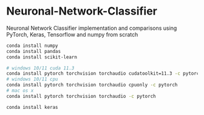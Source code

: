 # Neuronal-Network-Classifier
Neuronal Network Classifier implementation and comparisons using PyTorch, Keras, Tensorflow and numpy from scratch
```sh
conda install numpy
conda install pandas
conda install scikit-learn

# windows 10/11 cuda 11.3
conda install pytorch torchvision torchaudio cudatoolkit=11.3 -c pytorch
# windows 10/11 cpu
conda install pytorch torchvision torchaudio cpuonly -c pytorch
# mac os x
conda install pytorch torchvision torchaudio -c pytorch

conda install keras
```